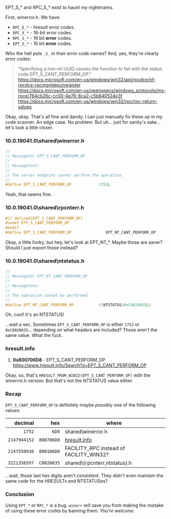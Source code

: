 EPT_S_\* and RPC_S_\* exist to haunt my nightmares.

First, winerror.h.  We have:

*   `RPC_E_*` - hresult error codes.
*   `RPC_X_*` - 16-bit error codes.
*   `RPC_S_*` - 16 bit **error** codes.
*   `EPT_S_*` - 16 bit **error** codes.

Who the hell puts `_S_` in their error code names?  And, yes, they're clearly error codes:

>   "Specifying a non-nil UUID causes the function to fail with the status code EPT_S_CANT_PERFORM_OP."<br>
>   <https://docs.microsoft.com/en-us/windows/win32/api/rpcdce/nf-rpcdce-rpcmgmtepunregister><br>
>   <https://docs.microsoft.com/en-us/openspecs/windows_protocols/ms-rpce/764cb26c-cc00-4e76-8ca2-c5b840524e3f><br>
>   <https://docs.microsoft.com/en-us/windows/win32/rpc/rpc-return-values><br>

Okay, okay.  That's all fine and dandy.  I can just manually fix these up in my code scanner.
An edge case.  No problem.  But uh... just for sanity's sake... let's look a little closer.


### 10.0.19041.0\shared\winerror.h

```cpp
//
// MessageId: EPT_S_CANT_PERFORM_OP
//
// MessageText:
//
// The server endpoint cannot perform the operation.
//
#define EPT_S_CANT_PERFORM_OP            1752L
```

Yeah, that seems fine.



### 10.0.19041.0\shared\rpcnterr.h

```cpp
#if defined(EPT_S_CANT_PERFORM_OP)
#undef EPT_S_CANT_PERFORM_OP
#endif
#define EPT_S_CANT_PERFORM_OP               EPT_NT_CANT_PERFORM_OP
```

Okay, a little funky, but hey, let's look at EPT_NT_\*.  Maybe those are saner?  Should I just export those instead?



### 10.0.19041.0\shared\ntstatus.h

```cpp
//
// MessageId: EPT_NT_CANT_PERFORM_OP
//
// MessageText:
//
// The operation cannot be performed.
//
#define EPT_NT_CANT_PERFORM_OP           ((NTSTATUS)0xC0020035L)
```

Oh, cool!  It's an NTSTATUS!

...wait a sec.  Sometimes `EPT_S_CANT_PERFORM_OP` is either `1752` or `0xC0020035`... depending on what headers are included?  Those aren't the same value.  What the fuck.



### hresult.info

1.  **0x800706D8** - EPT_S_CANT_PERFORM_OP<br>
    <https://www.hresult.info/Search?q=EPT_S_CANT_PERFORM_OP>

Okay, so, that's `HRESULT_FROM_WIN32(EPT_S_CANT_PERFORM_OP)` with the winerror.h version.  But that's not the NTSTATUS value either.



### Recap

`EPT_S_CANT_PERFORM_OP` is definitely maybe *possibly* one of the following values:

| decimal      | hex        | where |
| ------------:| ----------:| ----- |
|       `1752` |      `6D8` | shared\\winerror.h
| `2147944152` | `800706D8` | [hresult.info](https://www.hresult.info/Search?q=EPT_S_CANT_PERFORM_OP)
| `2147550936` | `800106D8` | FACILITY_RPC instead of FACILITY_WIN32?
| `3221356597` | `C0020035` | shared\\{rpcnterr,ntstatus}.h

...wait, those last hex digits aren't consistent.  They didn't even maintain the same *code* for the HRESULTs and NTSTATUSes?



### Conclusion

Using `EPT_*` or `RPC_*` is a bug.  `winerr` will save you from making the mistake of using these error codes by banning them.  *You're welcome.*
